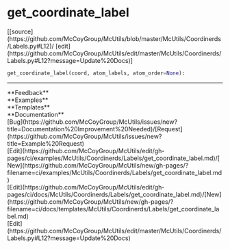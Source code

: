 # <a id="McUtils.Coordinerds.Labels.get_coordinate_label">get_coordinate_label</a>
<div class="docs-source-link" markdown="1">
[[source](https://github.com/McCoyGroup/McUtils/blob/master/McUtils/Coordinerds/Labels.py#L12)/
[edit](https://github.com/McCoyGroup/McUtils/edit/master/McUtils/Coordinerds/Labels.py#L12?message=Update%20Docs)]
</div>

```python
get_coordinate_label(coord, atom_labels, atom_order=None): 
```













---


<div markdown="1" class="text-secondary">
<div class="container">
  <div class="row">
   <div class="col" markdown="1">
**Feedback**   
</div>
   <div class="col" markdown="1">
**Examples**   
</div>
   <div class="col" markdown="1">
**Templates**   
</div>
   <div class="col" markdown="1">
**Documentation**   
</div>
   <div class="col" markdown="1">
   
</div>
   <div class="col" markdown="1">
   
</div>
   <div class="col" markdown="1">
   
</div>
</div>
  <div class="row">
   <div class="col" markdown="1">
[Bug](https://github.com/McCoyGroup/McUtils/issues/new?title=Documentation%20Improvement%20Needed)/[Request](https://github.com/McCoyGroup/McUtils/issues/new?title=Example%20Request)   
</div>
   <div class="col" markdown="1">
[Edit](https://github.com/McCoyGroup/McUtils/edit/gh-pages/ci/examples/McUtils/Coordinerds/Labels/get_coordinate_label.md)/[New](https://github.com/McCoyGroup/McUtils/new/gh-pages/?filename=ci/examples/McUtils/Coordinerds/Labels/get_coordinate_label.md)   
</div>
   <div class="col" markdown="1">
[Edit](https://github.com/McCoyGroup/McUtils/edit/gh-pages/ci/docs/McUtils/Coordinerds/Labels/get_coordinate_label.md)/[New](https://github.com/McCoyGroup/McUtils/new/gh-pages/?filename=ci/docs/templates/McUtils/Coordinerds/Labels/get_coordinate_label.md)   
</div>
   <div class="col" markdown="1">
[Edit](https://github.com/McCoyGroup/McUtils/edit/master/McUtils/Coordinerds/Labels.py#L12?message=Update%20Docs)   
</div>
   <div class="col" markdown="1">
   
</div>
   <div class="col" markdown="1">
   
</div>
   <div class="col" markdown="1">
   
</div>
</div>
</div>
</div>